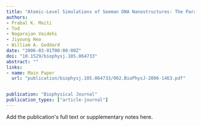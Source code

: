 ```yaml
---
title: "Atomic-Level Simulations of Seeman DNA Nanostructures: The Paranemic Crossover in Salt Solution"
authors:
- Prabal K. Maiti
- Tod
- Nagarajan Vaidehi
- Jiyoung Heo
- William A. Goddard
date: "2006-03-01T00:00:00Z"
doi: "10.1529/biophysj.105.064733"
abstract: ""
links:
- name: Main Paper
  url: "publication/biophysj.105.064733/002.BioPhysJ-2006-1463.pdf" 


publication: "Biophysical Journal"
publication_types: ["article-journal"]
---
```


Add the publication's full text or supplementary notes here.
